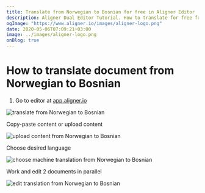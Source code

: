 ```yaml
---
title: Translate from Norwegian to Bosnian for free in Aligner Editor
description: Aligner Dual Editor Tutorial. How to translate for free from Norwegian to Bosnian. Aligner is multilingual document management platform. 
ogImage: "https://www.aligner.io/images/aligner-logo.png"
date: 2020-05-06T07:09:21+03:00
image: ../images/aligner-logo.png
onBlog: true
---
```


# How to translate document from Norwegian to Bosnian

1. Go to editor at [app.aligner.io](https://app.aligner.io "Aligner App web page")

![translate from Norwegian to Bosnian](../aligner-blank-editor.png "translate from Norwegian to Bosnian")

Copy-paste content or upload content

![upload content from Norwegian to Bosnian](../aligner-uploaded-document.png "upload content from Norwegian to Bosnian")

Choose desired language

![choose machine translation from Norwegian to Bosnian](../aligner-language-dropdown.png "choose machine translation from Norwegian to Bosnian")

Work and edit 2 documents in parallel

![edit translation from Norwegian to Bosnian](../aligner-double-sitded-editor.png "edit translation from Norwegian to Bosnian")

